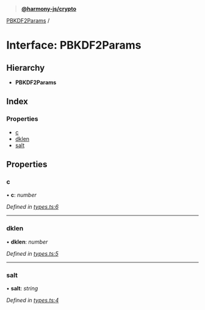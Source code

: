 > **[@harmony-js/crypto](../README.md)**

[PBKDF2Params](pbkdf2params.md) /

# Interface: PBKDF2Params

## Hierarchy

* **PBKDF2Params**

## Index

### Properties

* [c](pbkdf2params.md#c)
* [dklen](pbkdf2params.md#dklen)
* [salt](pbkdf2params.md#salt)

## Properties

###  c

• **c**: *number*

*Defined in [types.ts:6](https://github.com/harmony-one/sdk/blob/3ec028a/packages/harmony-crypto/src/types.ts#L6)*

___

###  dklen

• **dklen**: *number*

*Defined in [types.ts:5](https://github.com/harmony-one/sdk/blob/3ec028a/packages/harmony-crypto/src/types.ts#L5)*

___

###  salt

• **salt**: *string*

*Defined in [types.ts:4](https://github.com/harmony-one/sdk/blob/3ec028a/packages/harmony-crypto/src/types.ts#L4)*
